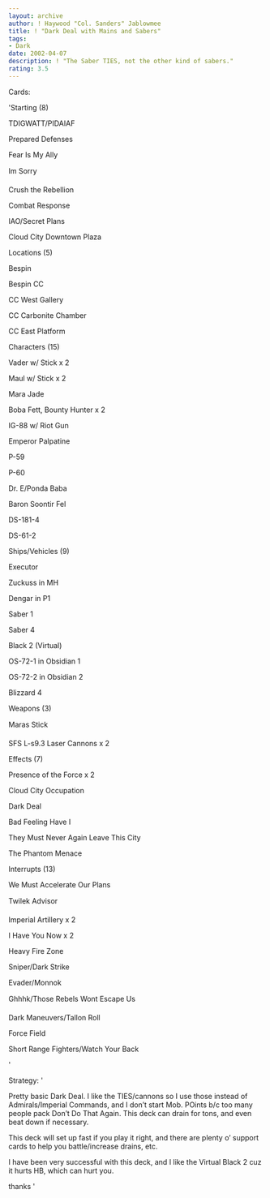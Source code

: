 ```yaml
---
layout: archive
author: ! Haywood "Col. Sanders" Jablowmee
title: ! "Dark Deal with Mains and Sabers"
tags:
- Dark
date: 2002-04-07
description: ! "The Saber TIES, not the other kind of sabers."
rating: 3.5
---
```

Cards: 

'Starting (8)

TDIGWATT/PIDAIAF

Prepared Defenses

Fear Is My Ally

Im Sorry

Crush the Rebellion

Combat Response

IAO/Secret Plans

Cloud City Downtown Plaza


Locations (5)

Bespin

Bespin CC

CC West Gallery

CC Carbonite Chamber

CC East Platform


Characters (15)

Vader w/ Stick x 2

Maul w/ Stick x 2

Mara Jade

Boba Fett, Bounty Hunter x 2

IG-88 w/ Riot Gun

Emperor Palpatine

P-59

P-60

Dr. E/Ponda Baba

Baron Soontir Fel

DS-181-4

DS-61-2


Ships/Vehicles (9)

Executor

Zuckuss in MH

Dengar in P1

Saber 1

Saber 4

Black 2 (Virtual)

OS-72-1 in Obsidian 1

OS-72-2 in Obsidian 2

Blizzard 4


Weapons (3)

Maras Stick

SFS L-s9.3 Laser Cannons x 2


Effects (7)

Presence of the Force x 2

Cloud City Occupation

Dark Deal

Bad Feeling Have I

They Must Never Again Leave This City

The Phantom Menace


Interrupts (13)

We Must Accelerate Our Plans

Twilek Advisor

Imperial Artillery x 2

I Have You Now x 2

Heavy Fire Zone

Sniper/Dark Strike

Evader/Monnok

Ghhhk/Those Rebels Wont Escape Us

Dark Maneuvers/Tallon Roll

Force Field

Short Range Fighters/Watch Your Back

'

Strategy: '

Pretty basic Dark Deal.  I like the TIES/cannons so I use those instead of Admirals/Imperial Commands, and I don’t start Mob. POints b/c too many people pack Don’t Do That Again.  This deck can drain for tons, and even beat down if necessary.


This deck will set up fast if you play it right, and there are plenty o’ support cards to help you battle/increase drains, etc.


I have been very successful with this deck, and I like the Virtual Black 2 cuz it hurts HB, which can hurt you.


thanks '